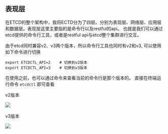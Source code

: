 ## 表现层

在ETCD的整个架构中，我将ECTD分为了四层。分别为表现层、网络层、应用层和数据层。表现层这里主要指的是命令行以及restful的api。 也就是我们可以通过etcd提供的命令行工具，或者是restful api与etcd整个集群进行交互。

由于etcd同时兼容v2、v3两个版本，所以命令行工具也同时有v2和v3, 可以使用如下命令进行切换
```
export ETCDCTL_API=2    # 切换到v2版本
export ETCDCTL_API=3    # 切换到v3版本
```

在使用之前，也可以通过命令来查看当前的命令行是那个版本的。 直接在终端运行命令 `etcdctl` 即可查看

v2版本

![](\_asserts\images\etcdctl_v2.jpg)

v3版本

![](\_asserts\images\etcdctl_3.jpg)